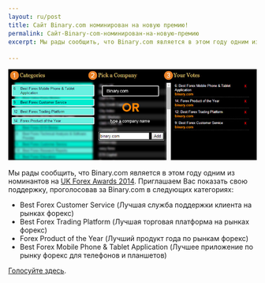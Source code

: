 ```yaml
---
layout: ru/post
title: Сайт Binary.com номинирован на новую премию! 
permalink: Сайт-Binary-com-номинирован-на-новую-премию
excerpt: Мы рады сообщить, что Binary.com является в этом году одним из номинантов на UK Forex Awards 2014. Приглашаем Вас показать свою поддержку, проголосовав за Binary.com в следующих категориях

---
```


[![](/post_images/7799451_orig.jpg)](http://info.binary.com/ukfxaward14)

Мы рады сообщить, что Binary.com является в этом году одним из номинантов на [UK Forex Awards 2014](http://info.binary.com/ukfxaward14). Приглашаем Вас показать свою поддержку, проголосовав за Binary.com в следующих категориях:

* Best Forex Customer Service (Лучшая служба поддержки клиента на рынках форекс)
* Best Forex Trading Platform (Лучшая торговая платформа на рынках форекс)
* Forex Product of the Year (Лучший продукт года по рынкам форекс)
* Best Forex Mobile Phone & Tablet Application (Лучшее приложение по рынку форекс для телефонов и планшетов)

[Голосуйте здесь](http://info.binary.com/ukfxaward14).
